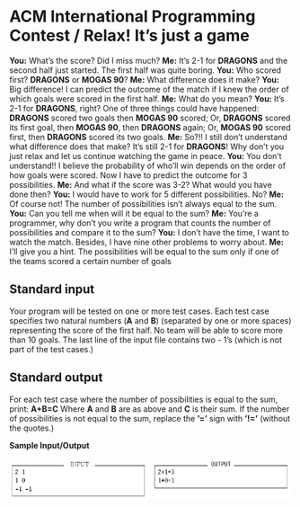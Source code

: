 # ACM International Programming Contest / Relax! It’s just a game

**You:** What’s the score? Did I miss much?
**Me:** It’s 2-1 for **DRAGONS** and the
second half just started. The first half was
quite boring.
**You:** Who scored first? **DRAGONS** or
**MOGAS 90**?
**Me:** What difference does it make?
**You:** Big difference! I can predict the
outcome of the match if I knew the order
of which goals were scored in the first half.
**Me:** What do you mean?
**You:** It’s 2-1 for **DRAGONS**, right? One
of three things could have happened:
**DRAGONS** scored two goals then
**MOGAS 90** scored; Or, **DRAGONS**
scored its first goal, then **MOGAS 90**,
then **DRAGONS** again; Or, **MOGAS 90**
scored first, then **DRAGONS** scored its
two goals.
**Me:** So?!! I still don’t understand what
difference does that make? It’s still 2-1 for
**DRAGONS**! Why don’t you just relax and
let us continue watching the game in
peace.
**You:** You don’t understand!! I believe the
probability of who’ll win depends on the
order of how goals were scored. Now I
have to predict the outcome for 3
possibilities.
**Me:** And what if the score was 3-2? What
would you have done then?
**You:** I would have to work for 5 different
possibilities. No?
**Me:** Of course not! The number of
possibilities isn’t always equal to the sum.
**You:** Can you tell me when will it be equal
to the sum?
**Me:** You’re a programmer, why don’t you
write a program that counts the number of
possibilities and compare it to the sum?
**You:** I don’t have the time, I want to watch
the match. Besides, I have nine other
problems to worry about.
**Me:** I’ll give you a hint. The possibilities
will be equal to the sum only if one of the
teams scored a certain number of goals

## Standard input

Your program will be tested on one or more test cases. Each test case specifies two natural
numbers (**A** and **B**) (separated by one or more spaces) representing the score of the first half.
No team will be able to score more than 10 goals. The last line of the input file contains two -
1’s (which is not part of the test cases.)

## Standard output

For each test case where the number of possibilities is equal to the sum, print: **A+B=C** Where
**A** and **B** are as above and **C** is their sum. If the number of possibilities is not equal to the sum,
replace the **’=’** sign with **’!=’** (without the quotes.)

**Sample Input/Output**

![Binary Clock Program Output](output.PNG) 